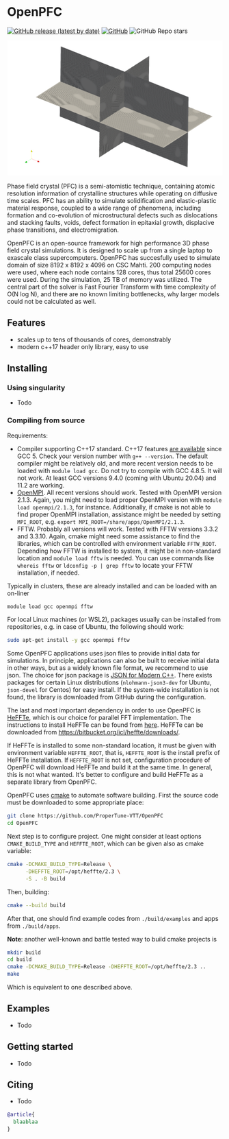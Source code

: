# OpenPFC

[![GitHub release (latest by date)](https://img.shields.io/github/v/release/VTT-ProperTune/OpenPFC)](https://github.com/VTT-ProperTune/OpenPFC/releases/latest)
[![GitHub](https://img.shields.io/github/license/VTT-ProperTune/OpenPFC)](https://github.com/VTT-ProperTune/OpenPFC/blob/main/LICENSE)
![GitHub Repo stars](https://img.shields.io/github/stars/VTT-ProperTune/OpenPFC)

![Screenshot of OpenPFC simulation result](docs/img/screenshot.png)

Phase field crystal (PFC) is a semi-atomistic technique, containing atomic
resolution information of crystalline structures while operating on diffusive
time scales. PFC has an ability to simulate solidification and elastic-plastic
material response, coupled to a wide range of phenomena, including formation and
co-evolution of microstructural defects such as dislocations and stacking
faults, voids, defect formation in epitaxial growth, displacive phase
transitions, and electromigration.

OpenPFC is an open-source framework for high performance 3D phase field crystal
simulations. It is designed to scale up from a single laptop to exascale class
supercomputers. OpenPFC has succesfully used to simulate domain of size 8192 x
8192 x 4096 on CSC Mahti. 200 computing nodes were used, where each node
contains 128 cores, thus total 25600 cores were used. During the simulation, 25
TB of memory was utilized. The central part of the solver is Fast Fourier
Transform with time complexity of O(N log N), and there are no known limiting
bottlenecks, why larger models could not be calculated as well.

## Features

- scales up to tens of thousands of cores, demonstrably
- modern c++17 header only library, easy to use

## Installing

### Using singularity

- Todo

### Compiling from source

Requirements:

- Compiler supporting C++17 standard. C++17 features [are
  available](https://gcc.gnu.org/projects/cxx-status.html) since GCC 5. Check
  your version number with `g++ --version`. The default compiler might be
  relatively old, and more recent version needs to be loaded with `module load
  gcc`. Do not try to compile with GCC 4.8.5. It will not work. At least GCC
  versions 9.4.0 (coming with Ubuntu 20.04) and 11.2 are working.
- [OpenMPI](https://www.open-mpi.org/). All recent versions should work. Tested
  with OpenMPI version 2.1.3. Again, you might need to load proper OpenMPI
  version with `module load openmpi/2.1.3`, for instance. Additionally, if cmake
  is not able to find proper OpenMPI installation, assistance might be needed by
  setting `MPI_ROOT`, e.g. `export MPI_ROOT=/share/apps/OpenMPI/2.1.3`.
- FFTW. Probably all versions will work. Tested with FFTW versions 3.3.2 and
  3.3.10. Again, cmake might need some assistance to find the libraries, which
  can be controlled with environment variable `FFTW_ROOT`. Depending how FFTW is
  installed to system, it might be in non-standard location and `module load
  fftw` is needed. You can use commands like `whereis fftw` or `ldconfig -p |
  grep fftw` to locate your FFTW installation, if needed.

Typically in clusters, these are already installed and can be loaded with an
on-liner

```bash
module load gcc openmpi fftw
```

For local Linux machines (or WSL2), packages usually can be installed from
repositories, e.g. in case of Ubuntu, the following should work:

```bash
sudo apt-get install -y gcc openmpi fftw
```

Some OpenPFC applications uses json files to provide initial data for
simulations. In principle, applications can also be built to receive initial
data in other ways, but as a widely known file format, we recommend to use json.
The choice for json package is [JSON for Modern C++](https://json.nlohmann.me/).
There exists packages for certain Linux distributions (`nlohmann-json3-dev` for
Ubuntu, `json-devel` for Centos) for easy install. If the system-wide installation
is not found, the library is downloaded from GitHub during the configuration.

The last and most important dependency in order to use OpenPFC is
[HeFFTe](https://icl.utk.edu/fft/), which is our choice for parallel FFT
implementation. The instructions to install HeFFTe can be found from
[here](https://mkstoyanov.bitbucket.io/heffte/md_doxygen_installation.html).
HeFFTe can be downloaded from <https://bitbucket.org/icl/heffte/downloads/>.

If HeFFTe is installed to some non-standard location, it must be given with
environment variable `HEFFTE_ROOT`, that is, `HEFFTE_ROOT` is the install prefix
of HeFFTe installation. If `HEFFTE_ROOT` is not set, configuration procedure of
OpenPFC will download HeFFTe and build it at the same time. In general, this is
not what wanted. It's better to configure and build HeFFTe as a separate library
from OpenPFC.

OpenPFC uses [cmake](https://cmake.org/) to automate software building. First
the source code must be downloaded to some appropriate place:

```bash
git clone https://github.com/ProperTune-VTT/OpenPFC
cd OpenPFC
```

Next step is to configure project. One might consider at least options
`CMAKE_BUILD_TYPE` and  `HEFFTE_ROOT`, which can be given also as cmake
variable:

```bash
cmake -DCMAKE_BUILD_TYPE=Release \
      -DHEFFTE_ROOT=/opt/heffte/2.3 \
      -S . -B build
```

Then, building:

```bash
cmake --build build
```

After that, one should find example codes from `./build/examples` and apps from
`./build/apps`.

**Note**: another well-known and battle tested way to build cmake projects is

```bash
mkdir build
cd build
cmake -DCMAKE_BUILD_TYPE=Release -DHEFFTE_ROOT=/opt/heffte/2.3 ..
make
```

Which is equivalent to one described above.

## Examples

- Todo

## Getting started

- Todo

## Citing

- Todo

```bibtex
@article{
  blaablaa
}
```
